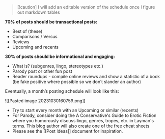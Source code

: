 >[!caution] I will add an editable version of the schedule once I figure out markdown tables


**70% of posts should be transactional posts:**
- Best of (these)
- Comparisons / Versus
- Reviews
- Upcoming and recents

**30% of posts should be informational and engaging:**
- What is? (subgenres, lingo, stereotypes etc.)
- Parody post or other fun post
- Reader roundups - compile online reviews and show a statistic of a book (be fake positive where possible so we don’t slander an author)

Eventually, a month’s posting schedule will look like this:

![[Pasted image 20231030160759.png]]

- Try to start every month with an Upcoming or similar (recents)
- For Parody, consider doing the A Conservative's Guide to Erotic Fiction where you humorously discuss lingo, genres, tropes, etc. in Layman's terms. This blog author will also create one of the free cheat sheets
- Please see the [[Post Ideas]] document for inspiration.
